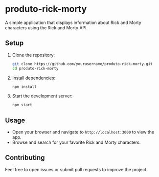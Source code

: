 # produto-rick-morty

A simple application that displays information about Rick and Morty characters using the Rick and Morty API.

## Setup

1. Clone the repository:
   ```bash
   git clone https://github.com/yourusername/produto-rick-morty.git
   cd produto-rick-morty
   ```
2. Install dependencies:
   ```bash
   npm install
   ```
3. Start the development server:
   ```bash
   npm start
   ```

## Usage

- Open your browser and navigate to `http://localhost:3000` to view the app.
- Browse and search for your favorite Rick and Morty characters.

## Contributing

Feel free to open issues or submit pull requests to improve the project.
